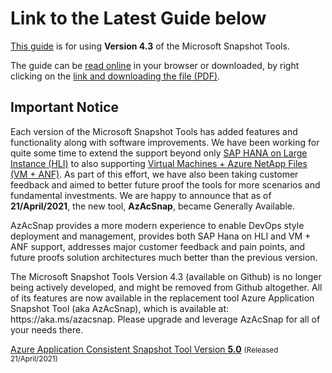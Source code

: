 # Link to the Latest Guide below

[This guide](../snapshot_tools_v4.3/Microsoft%20Snapshot%20Tools%20for%20SAP%20HANA%20on%20Azure%20v4.3.md) is for using **Version 4.3** of the Microsoft Snapshot Tools.

The guide can be [read online](../snapshot_tools_v4.3/Microsoft%20Snapshot%20Tools%20for%20SAP%20HANA%20on%20Azure%20v4.3.md) in your browser or downloaded, by right clicking on the [link and downloading the file (PDF)](../snapshot_tools_v4.3/Microsoft%20Snapshot%20Tools%20for%20SAP%20HANA%20on%20Azure%20v4.3.pdf).
</p>
<h2>Important Notice</h2>
Each version of the Microsoft Snapshot Tools has added features and functionality along with software improvements.  We have been working for quite some time to extend the support beyond only <a href="https://docs.microsoft.com/en-us/azure/virtual-machines/workloads/sap/hana-overview-architecture">SAP HANA on Large Instance (HLI)</a> to also supporting <a href="https://docs.microsoft.com/en-us/azure/azure-netapp-files/azure-netapp-files-solution-architectures#sap-hana">Virtual Machines + Azure NetApp Files (VM + ANF)</a>. As part of this effort, we have also been taking customer feedback and aimed to better future proof the tools for more scenarios and fundamental investments.  We are happy to announce that as of <b>21/April/2021</b>, the new tool, <b>AzAcSnap</b>, became Generally Available. 
</p>
AzAcSnap provides a more modern experience to enable DevOps style deployment and management, provides both SAP Hana on HLI and VM + ANF support, addresses major customer feedback and pain points, and future proofs solution architectures much better than the previous version.
</p>
The Microsoft Snapshot Tools Version 4.3 (available on Github) is no longer being actively developed, and might be removed from Github altogether. All of its features are now available in the replacement tool Azure Application Snapshot Tool (aka AzAcSnap), which is available at: https://aka.ms/azacsnap. Please upgrade and leverage AzAcSnap for all of your needs there.
</p>
<a href="https://aka.ms/azacsnap">Azure Application Consistent Snapshot Tool Version <b>5.0</b></a> <small>(Released 21/April/2021)</small>
